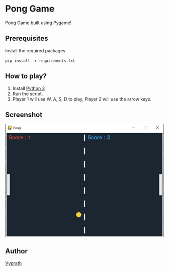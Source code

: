 # Pong Game

Pong Game built using Pygame!

## Prerequisites

Install the required packages

`pip install -r requirements.txt`

## How to play?

1. Install [Python 3](https://www.python.org/)
2. Run the script.
3. Player 1 will use W, A, S, D to play, Player 2 will use the arrow keys.



## Screenshot
![screenshot](Capture.PNG)
## Author

[Vyprath](https://github.com/Vyprath)

